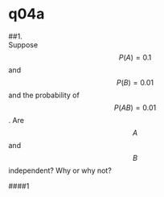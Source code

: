 # q04a

##1.     
Suppose $$P(A)=0.1$$ and $$P(B)=0.01$$ and the probability of $$P(AB)=0.01$$. Are $$A$$ and $$B$$ independent?  Why or why not?


####1

